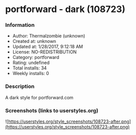 # portforward - dark (108723)

### Information
- Author: Thermalzombie (unknown)
- Created at: unknown
- Updated at: 1/28/2017, 9:12:18 AM
- License: NO-REDISTRIBUTION
- Category: portforward
- Rating: undefined
- Total installs: 34
- Weekly installs: 0


### Description
A dark style for portforward.com


### Screenshots (links to userstyles.org)
![https://userstyles.org/style_screenshots/108723-after.png](https://userstyles.org/style_screenshots/108723-after.png)


